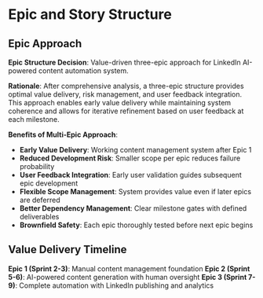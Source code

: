 # Epic and Story Structure

## Epic Approach

**Epic Structure Decision**: Value-driven three-epic approach for LinkedIn AI-powered content automation system.

**Rationale**: After comprehensive analysis, a three-epic structure provides optimal value delivery, risk management, and user feedback integration. This approach enables early value delivery while maintaining system coherence and allows for iterative refinement based on user feedback at each milestone.

**Benefits of Multi-Epic Approach**:
- **Early Value Delivery**: Working content management system after Epic 1
- **Reduced Development Risk**: Smaller scope per epic reduces failure probability
- **User Feedback Integration**: Early user validation guides subsequent epic development
- **Flexible Scope Management**: System provides value even if later epics are deferred
- **Better Dependency Management**: Clear milestone gates with defined deliverables
- **Brownfield Safety**: Each epic thoroughly tested before next epic begins

## Value Delivery Timeline

**Epic 1 (Sprint 2-3)**: Manual content management foundation
**Epic 2 (Sprint 5-6)**: AI-powered content generation with human oversight
**Epic 3 (Sprint 7-9)**: Complete automation with LinkedIn publishing and analytics
